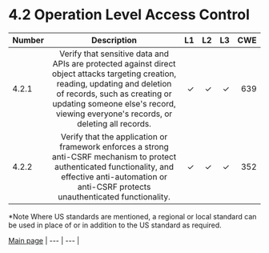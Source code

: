 # 4.2 Operation Level Access Control

| Number       | Description     | L1    		| L2         | L3 		   | CWE		|
| :------------- | :----------: | -----------: | -----------:|-----------:| -----------:|
| 4.2.1 | Verify that sensitive data and APIs are protected against direct object attacks targeting creation, reading, updating and deletion of records, such as creating or updating someone else's record, viewing everyone's records, or deleting all records.  | ✓	 | ✓   | ✓   | 639 |
| 4.2.2 | Verify that the application or framework enforces a strong anti-CSRF mechanism to protect authenticated functionality, and effective anti-automation or anti-CSRF protects unauthenticated functionality. | ✓  | ✓   | ✓   |352 |

*Note
Where US standards are mentioned, a regional or local standard can be used in place of or in addition to the US standard as required.

[Main page](../README.md) 
| --- | --- |